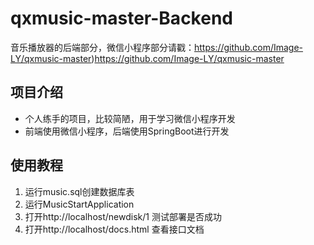 # qxmusic-master-Backend
音乐播放器的后端部分，微信小程序部分请戳：https://github.com/Image-LY/qxmusic-master)https://github.com/Image-LY/qxmusic-master

## 项目介绍
- 个人练手的项目，比较简陋，用于学习微信小程序开发
- 前端使用微信小程序，后端使用SpringBoot进行开发

## 使用教程
1. 运行music.sql创建数据库表
2. 运行MusicStartApplication
3. 打开http://localhost/newdisk/1 测试部署是否成功
4. 打开http://localhost/docs.html 查看接口文档
